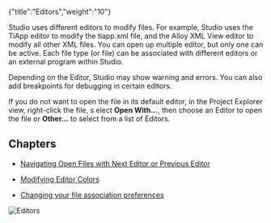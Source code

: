 {"title":"Editors","weight":"10"} 

Studio uses different editors to modify files. For example, Studio uses the TiApp editor to modify the tiapp.xml file, and the Alloy XML View editor to modify all other XML files. You can open up multiple editor, but only one can be active. Each file type (or file) can be associated with different editors or an external program within Studio.

Depending on the Editor, Studio may show warning and errors. You can also add breakpoints for debugging in certain editors.

If you do not want to open the file in its default editor, in the Project Explorer view, right-click the file, s elect **Open With...**, then choose an Editor to open the file or **Other...** to select from a list of Editors.

## Chapters

*   [Navigating Open Files with Next Editor or Previous Editor](/docs/appc/Axway_Appcelerator_Studio/Axway_Appcelerator_Studio_Guide/Basic_Concepts/Editors/Navigating_Open_Files_with_Next_Editor_or_Previous_Editor/)
    
*   [Modifying Editor Colors](/docs/appc/Axway_Appcelerator_Studio/Axway_Appcelerator_Studio_Guide/Basic_Concepts/Editors/Modifying_Editor_Colors/)
    
*   [Changing your file association preferences](/docs/appc/Axway_Appcelerator_Studio/Axway_Appcelerator_Studio_Guide/Basic_Concepts/Editors/Changing_your_file_association_preferences/)
    

![Editors](/Images/appc/download/attachments/39685860/Editors.png)